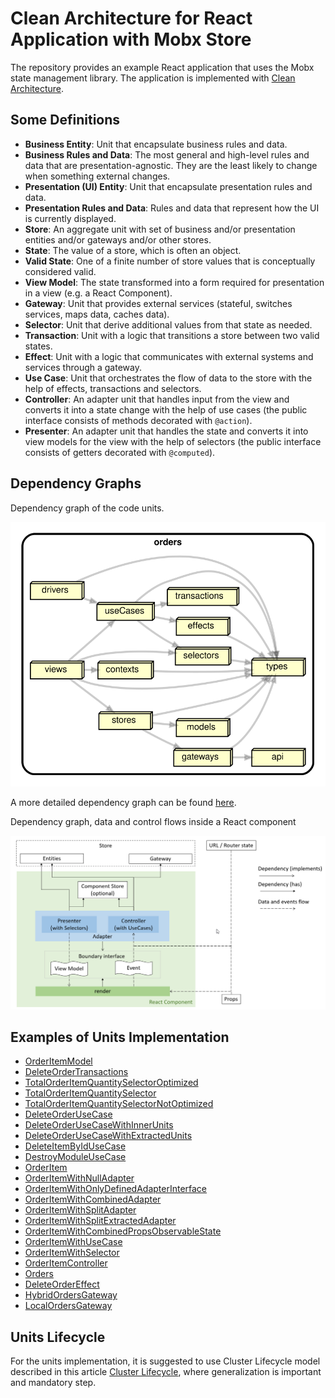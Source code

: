 # Clean Architecture for React Application with Mobx Store

The repository provides an example React application that uses the Mobx state management library. The application is implemented with [Clean Architecture](https://blog.cleancoder.com/uncle-bob/2012/08/13/the-clean-architecture.html).

## Some Definitions

- **Business Entity**: Unit that encapsulate business rules and data.
- **Business Rules and Data**: The most general and high-level rules and data that are presentation-agnostic. They are the least likely to change when something external changes.
- **Presentation (UI) Entity**: Unit that encapsulate presentation rules and data.
- **Presentation Rules and Data**: Rules and data that represent how the UI is currently displayed.
- **Store**: An aggregate unit with set of business and/or presentation entities and/or gateways and/or other stores.
- **State**: The value of a store, which is often an object.
- **Valid State**: One of a finite number of store values that is conceptually considered valid.
- **View Model**: The state transformed into a form required for presentation in a view (e.g. a React Component).
- **Gateway**: Unit that provides external services (stateful, switches services, maps data, caches data).
- **Selector**: Unit that derive additional values from that state as needed.
- **Transaction**: Unit with a logic that transitions a store between two valid states.
- **Effect**: Unit with a logic that communicates with external systems and services through a gateway.
- **Use Case**: Unit that orchestrates the flow of data to the store with the help of effects, transactions and selectors.
- **Controller**: An adapter unit that handles input from the view and converts it into a state change with the help of use cases (the public interface consists of methods decorated with `@action`).
- **Presenter**: An adapter unit that handles the state and converts it into view models for the view with the help of selectors (the public interface consists of getters decorated with `@computed`).

## Dependency Graphs

Dependency graph of the code units.

![dependency overview](docs/images/dependency-graph-overview-0.svg)

A more detailed dependency graph can be found [here](docs/images/dependency-graph-overview-1.svg).

Dependency graph, data and control flows inside a React component

![react component](docs/images/react-component-dependencies-and-flow.png)

## Examples of Units Implementation

- [OrderItemModel](src/modules/orders/models/OrderItemModel/OrderItemModel.spec.ts)
- [DeleteOrderTransactions](src/modules/orders/transactions/DeleteOrderTransactions/DeleteOrderTransactions.spec.ts)
- [TotalOrderItemQuantitySelectorOptimized](src/modules/orders/selectors/TotalOrderItemQuantitySelector/TotalOrderItemQuantitySelectorOptimized.spec.tsx)
- [TotalOrderItemQuantitySelector](src/modules/orders/selectors/TotalOrderItemQuantitySelector/TotalOrderItemQuantitySelector.spec.ts)
- [TotalOrderItemQuantitySelectorNotOptimized](src/modules/orders/selectors/TotalOrderItemQuantitySelector/TotalOrderItemQuantitySelectorNotOptimized.spec.tsx)
- [DeleteOrderUseCase](src/modules/orders/useCases/DeleteOrderUseCase/DeleteOrderUseCase.spec.ts)
- [DeleteOrderUseCaseWithInnerUnits](src/modules/orders/useCases/DeleteOrderUseCase/DeleteOrderUseCaseWithInnerUnits.spec.ts)
- [DeleteOrderUseCaseWithExtractedUnits](src/modules/orders/useCases/DeleteOrderUseCase/DeleteOrderUseCaseWithExtractedUnits.spec.ts)
- [DeleteItemByIdUseCase](src/modules/orders/useCases/DeleteItemByIdUseCase/DeleteItemByIdUseCase.spec.ts)
- [DestroyModuleUseCase](src/modules/orders/useCases/DestroyModuleUseCase/DestroyModuleUseCase.spec.ts)
- [OrderItem](src/modules/orders/views/containers/OrderItem/OrderItem.spec.tsx)
- [OrderItemWithNullAdapter](src/modules/orders/views/containers/OrderItem/OrderItemWithNullAdapter/OrderItem.spec.tsx)
- [OrderItemWithOnlyDefinedAdapterInterface](src/modules/orders/views/containers/OrderItem/OrderItemWithOnlyDefinedAdapterInterface/OrderItem.spec.tsx)
- [OrderItemWithCombinedAdapter](src/modules/orders/views/containers/OrderItem/OrderItemWithCombinedAdapter/OrderItem.spec.tsx)
- [OrderItemWithSplitAdapter](src/modules/orders/views/containers/OrderItem/OrderItemWithSplitAdapter/OrderItem.spec.tsx)
- [OrderItemWithSplitExtractedAdapter](src/modules/orders/views/containers/OrderItem/OrderItemWithSplitExtractedAdapter/OrderItem.spec.tsx)
- [OrderItemWithCombinedPropsObservableState](src/modules/orders/views/containers/OrderItem/OrderItemWithCombinedPropsObservableState/OrderItem.spec.tsx)
- [OrderItemWithUseCase](src/modules/orders/views/containers/OrderItem/OrderItemWithUseCase/OrderItem.spec.tsx)
- [OrderItemWithSelector](src/modules/orders/views/containers/OrderItem/OrderItemWithSelector/OrderItem.spec.tsx)
- [OrderItemController](src/modules/orders/views/containers/OrderItem/OrderItemWithSplitExtractedAdapter/OrderItemAdapter/OrderItemController.spec.ts)
- [Orders](src/modules/orders/views/containers/Orders/Orders.spec.tsx)
- [DeleteOrderEffect](src/modules/orders/effects/DeleteOrderEffect/DeleteOrderEffect.spec.ts)
- [HybridOrdersGateway](src/modules/orders/gateways/HybridOrdersGateway/HybridOrdersGateway.spec.ts)
- [LocalOrdersGateway](src/modules/orders/gateways/HybridOrdersGateway/LocalOrdersGateway/LocalOrdersGateway.spec.ts)

## Units Lifecycle

For the units implementation, it is suggested to use Cluster Lifecycle model described in this article [Cluster Lifecycle](docs/the-new-culture-of-software-development-reflection.pdf), where generalization is important and mandatory step.
